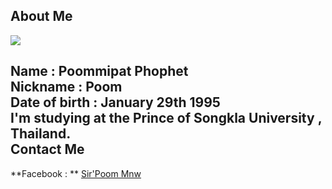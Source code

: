 About Me
------  
![](https://scontent-a-hkg.xx.fbcdn.net/hphotos-xfp1/v/t1.0-9/10615527_762964827074486_5743237102050106190_n.jpg?oh=5b8b09bbdf4f55b13221a08c082962a9&oe=556183CC)  


**Name** : Poommipat Phophet  
**Nickname** : Poom  
**Date of birth** : January 29th 1995  
**I'm studying at the Prince of Songkla University , Thailand.**  
Contact Me  
--------
**Facebook : ** [Sir'Poom Mnw](https://www.facebook.com/poom.phophet)
